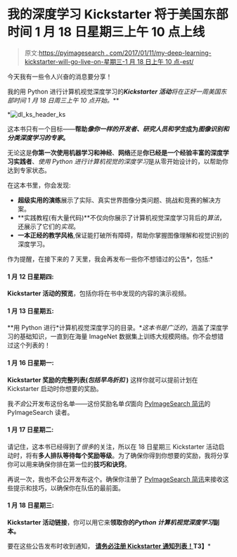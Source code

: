 # 我的深度学习 Kickstarter 将于美国东部时间 1 月 18 日星期三上午 10 点上线

> 原文:[https://pyimagesearch . com/2017/01/11/my-deep-learning-kickstarter-will-go-live-on-星期三-1 月 18 日上午 10 点-est/](https://pyimagesearch.com/2017/01/11/my-deep-learning-kickstarter-will-go-live-on-wednesday-january-18th-at-10am-est/)

今天我有一些令人兴奋的消息要分享！

我的用 Python 进行计算机视觉深度学习的***Kickstarter 活动**将在**正好一周**美国东部时间 1 月 18 日**周三上午 10 点开始。***

 *![dl_ks_header_ks](../Images/6c4465089fdfb24512f29ef615a08e4b.png)

这本书只有一个目标——**帮助*像你一样的开发者、研究人员和学生*成为*图像识别和分类深度学习的专家*。**

无论这是**你第一次使用机器学习和神经**、**网络**还是**你已经是一个经验丰富的深度学习实践者**、*使用 Python 进行计算机视觉的深度学习*是从零开始设计的，以帮助你达到专家状态。

在这本书里，你会发现:

*   **超级实用的演练**展示了实际、真实世界图像分类问题、挑战和竞赛的解决方案。
*   **实践教程(有大量代码)**不仅向你展示了计算机视觉深度学习背后的*算法*，还展示了它们的*实现*。
*   **一本正经的教学风格**,保证能打破所有障碍，帮助你掌握图像理解和视觉识别的深度学习。

作为提醒，在接下来的 7 天里，我会再发布一些你不想错过的公告*，包括:*

#### 1 月 12 日星期四:

**Kickstarter 活动的预览**，包括你将在书中发现的内容的演示视频。

#### 1 月 13 日星期五:

**用 Python 进行*计算机视觉深度学习的目录。***这本书是*广泛的*，涵盖了深度学习的基础知识，一直到在海量 ImageNet 数据集上训练大规模网络。你不会想错过这个列表的！

#### 1 月 16 日星期一:

**Kickstarter 奖励的完整列表(*包括早鸟折扣* )** 这样你就可以提前计划在 Kickstarter 启动时你想要的奖励。

我*不会*公开发布这份名单——这份奖励名单*仅*面向 [PyImageSearch 简讯](#)的 PyImageSearch 读者。

#### 1 月 17 日星期二:

请记住，这本书已经得到了*很多*的关注，所以在 18 日星期三 Kickstarter 活动启动时，将有**多人排队等待每个奖励等级**。为了确保你得到你想要的奖励，我将分享你可以用来确保你排在第一位的**技巧和诀窍**。

再说一次，我也不会公开发布这个。确保你注册了 [PyImageSearch 简讯](#)来接收这些提示和技巧，以确保你在队伍的最前面。

#### 1 月 18 日星期三:

**Kickstarter 活动链接**，你可以用它来**领取你的*Python 计算机视觉深度学习*副本。**

要在这些公告发布时收到通知， **[请务必注册 Kickstarter 通知列表！](#)T3】***
